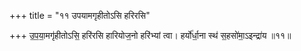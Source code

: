 +++
title = "११ उपयामगृहीतोऽसि हरिरसि"

+++
उ॒प॒या॒मगृ॑हीतोऽसि॒ हरि॑रसि हारियोज॒नो हरि॑भ्यां त्वा। हर्यो॑र्धा॒ना स्थ॑ स॒हसो॑मा॒ऽइन्द्रा॑य ॥११॥